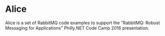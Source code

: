# Alice
Alice is a set of RabbitMQ code examples to support the "RabbitMQ: Robust Messaging for Applications" Philly.NET Code Camp 2016 presentation.

